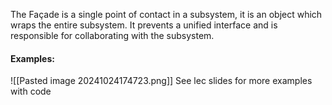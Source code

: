 The Façade is a single point of contact in a subsystem, it is an object which wraps the entire subsystem. It prevents a unified interface and is responsible for collaborating with the subsystem.

#### Examples:
![[Pasted image 20241024174723.png]]
See lec slides for more examples with code
